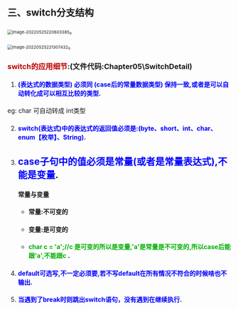 ## 三、switch分支结构

<img src="C:\Users\86199\AppData\Roaming\Typora\typora-user-images\image-20220525220603385.png" alt="image-20220525220603385" style="zoom:67%;" />。

<img src="C:\Users\86199\AppData\Roaming\Typora\typora-user-images\image-20220525221307432.png" alt="image-20220525221307432" style="zoom:67%;" />。

### <font color ="bdxs">switch的应用细节</font>:(文件代码:Chapter05\SwitchDetail)

1. #### <font color= "blue">(表达式的数据类型) 必须同 (case后的常量数据类型) 保持一致,或者是可以自动转化成可以相互比较的类型</font>.

eg:     char 可自动转成 int类型

2. #### <font color= "blue">switch(表达式)中的表达式的返回值必须是:(byte、short、int、char、enum【枚举】、String)</font>.

3. ## <font color= "blue">case子句中的值必须是常量(或者是常量表达式),不能是变量</font>.

   #### 常量与变量

   * #### 常量:不可变的

   * #### 变量:是可变的

   * #### <font color= "orae">char c  = 'a';//c 是可变的所以是变量,'a'是常量是不可变的,所以case后能跟'a',不能跟c </font>.

4. #### <font color= "blue">default可选写,不一定必须要,若不写default在所有情况不符合的时候啥也不输出</font>.



5. #### <font color= "blue">当遇到了break时则跳出switch语句，没有遇到在继续执行</font>.
